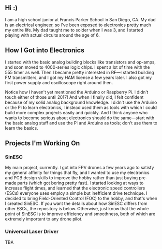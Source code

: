 ## Hi :)
I am a high school junior at Francis Parker School in San Diego, CA. My dad is an electrical engineer, so I've been exposed to electronics pretty much my entire life. My dad taught me to solder when I was 3, and I started playing with actual circuits around the age of 6.

## How I Got into Electronics
I started with the basic analog building blocks like transistors and op-amps, and soon moved to 4000-series logic chips. I spent a lot of time with the 555 timer as well. Then I became pretty interested in RF—I started building FM transmitters, and I got my HAM license a few years later. I also got my first power supply and oscilloscope right around then.

Notice how I haven't yet mentioned the Arduino or Raspberry Pi. I didn't touch either of those until 2017! And when I finally did, I felt confident because of my solid analog background knowledge. I didn't use the Arduino or the Pi to learn electronics, I instead used them as tools with which I could build more complex projects easily and quickly. And I think anyone who wants to become serious about electronics should do the same—start with the basic analog stuff and use the Pi and Arduino as tools; don't use them to learn the basics.

## Projects I'm Working On

### SinESC
My main project, currently. I got into FPV drones a few years ago to satisfy my general affinity for things that fly, and I wanted to use my electronics and PCB design skills to improve the hobby rather than just buying pre-made parts (which got boring pretty fast). I started looking at ways to increase flight times, and learned that the electronic speed controllers (ESCs) everyone uses employ a simple but inefficient drive technique. I decided to bring Field-Oriented Control (FOC) to the hobby, and that's when I created SinESC. If you want the details about how SinESC differs from other ESCs, the repository is below. Otherwise, just know that the whole point of SinESC is to improve efficiency and smoothness, both of which are extremely important to any drone pilot.

### Universal Laser Driver
TBA
